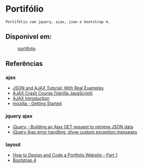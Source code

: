 # Portifólio
    Portifólio com jquery, ajax, json e bootstrap 4.

## Disponivel em:
> [portifolio](https://matheushttp.github.io/portifolio/)

## Referências
### ajax
- [JSON and AJAX Tutorial: With Real Examples](https://www.youtube.com/watch?v=rJesac0_Ftw)
- [AJAX Crash Course (Vanilla JavaScript)](https://www.youtube.com/watch?v=82hnvUYY6QA)
- [AJAX Introduction](https://www.w3schools.com/js/js_ajax_intro.asp)
- [mozilla - Getting Started](https://developer.mozilla.org/pt-BR/docs/Web/Guide/AJAX/Getting_Started)
### jquery ajax
- [jQuery - Building an Ajax GET request to retrieve JSON data](https://www.youtube.com/watch?v=BJ0tyZg2zek)
- [jQuery Ajax error handling, show custom exception messages](https://stackoverflow.com/questions/377644/jquery-ajax-error-handling-show-custom-exception-messages)
### layout
- [How to Design and Code a Portfolio Website - Part 1](https://www.youtube.com/watch?v=tMOIYCdgGw0)
- [Bootstrap 4](https://getbootstrap.com/)
